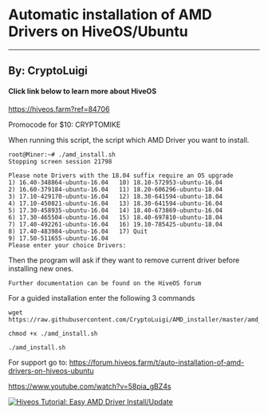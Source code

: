 # Automatic installation of AMD Drivers on HiveOS/Ubuntu
---
## By: CryptoLuigi

#### Click link below to learn more about HiveOS

https://hiveos.farm?ref=84706

Promocode for $10: CRYPTOMIKE

When running this script, the script which AMD Driver you want to install.

```
root@Miner:~# ./amd_install.sh
Stopping screen session 21798

Please note Drivers with the 18.04 suffix require an OS upgrade
1) 16.40-348864-ubuntu-16.04   10) 18.10-572953-ubuntu-16.04
2) 16.60-379184-ubuntu-16.04   11) 18.20-606296-ubuntu-18.04
3) 17.10-429170-ubuntu-16.04   12) 18.30-641594-ubuntu-18.04
4) 17.10-450821-ubuntu-16.04   13) 18.30-641594-ubuntu-16.04
5) 17.30-458935-ubuntu-16.04   14) 18.40-673869-ubuntu-16.04
6) 17.30-465504-ubuntu-16.04   15) 18.40-697810-ubuntu-18.04
7) 17.40-492261-ubuntu-16.04   16) 19.10-785425-ubuntu-18.04
8) 17.40-483984-ubuntu-16.04   17) Quit
9) 17.50-511655-ubuntu-16.04
Please enter your choice Drivers:
```

Then the program will ask if they want to remove current driver before installing new ones.

```
Further documentation can be found on the HiveOS forum
```
 
 
For a guided installation enter the following 3 commands
```
wget https://raw.githubusercontent.com/CryptoLuigi/AMD_installer/master/amd_install.sh

chmod +x ./amd_install.sh

./amd_install.sh
 ```
 For support go to: https://forum.hiveos.farm/t/auto-installation-of-amd-drivers-on-hiveos-ubuntu
 
 
 https://www.youtube.com/watch?v=58pia_gBZ4s
 
  [![Hiveos Tutorial: Easy AMD Driver Install/Update](https://img.youtube.com/vi/58pia_gBZ4s/0.jpg)](https://www.youtube.com/watch?58pia_gBZ4s "Hiveos Tutorial: Easy AMD Driver Install/Update")
